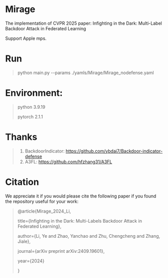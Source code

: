 # Mirage

The implementation of CVPR 2025 paper: Infighting in the Dark: Multi-Label Backdoor Attack in Federated Learning

Support Apple mps.

# Run

> python main.py --params ./yamls/Mirage/Mirage_nodefense.yaml

# Environment:


> python 3.9.19
>
> pytorch 2.1.1



# Thanks

> 1. BackdoorIndicator: https://github.com/ybdai7/Backdoor-indicator-defense
> 2. A3FL: https://github.com/hfzhang31/A3FL

# Citation
We appreciate it if you would please cite the following paper if you found the repository useful for your work:

> @article{Mirage_2024_Li,
> 
> title={Infighting in the Dark: Multi-Labels Backdoor Attack in Federated Learning},
> 
> author={Li, Ye and Zhao, Yanchao and Zhu, Chengcheng and Zhang, Jiale},
> 
> journal={arXiv preprint arXiv:2409.19601},
> 
> year={2024}
> 
> }
